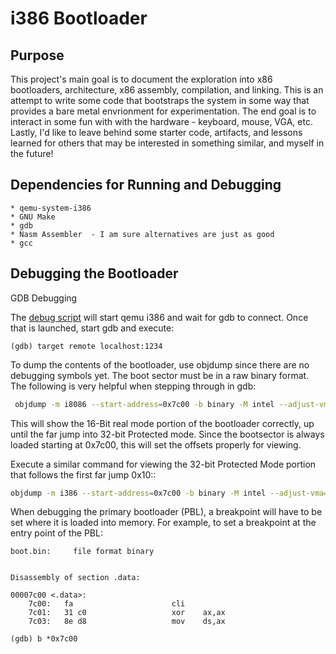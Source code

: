 # i386 Bootloader #

## Purpose ##
This project's main goal is to document the exploration into x86 bootloaders, architecture, x86 assembly, compilation, and linking. 
This is an attempt to write some code that bootstraps the system in some way that provides a bare metal envrionment for experimentation. The end goal is to interact in some fun with with the hardware - keyboard, mouse, VGA, etc. Lastly, I'd like to leave behind some starter code, artifacts, and lessons learned for others that may be interested in something similar, and myself in the future! 


## Dependencies for Running and Debugging ## 
    * qemu-system-i386
    * GNU Make
    * gdb 
    * Nasm Assembler  - I am sure alternatives are just as good
    * gcc

## Debugging the Bootloader

GDB Debugging

The [debug script](./debug.sh) will start qemu i386 and wait for gdb to connect. Once that is launched, start gdb and execute:
```gdb
(gdb) target remote localhost:1234
```

To dump the contents of the bootloader, use objdump since there are no debugging symbols yet. The boot sector must be in a raw binary format. The following is very helpful when stepping through in gdb:

```bash
 objdump -m i8086 --start-address=0x7c00 -b binary -M intel --adjust-vma=0x7c00 -D disk.img
 ```

This will show the 16-Bit real mode portion of the bootloader correctly, up until the far jump into 32-bit Protected mode.
Since the bootsector is always loaded starting at 0x7c00, this will set the offsets properly for viewing.

Execute a similar command for viewing the 32-bit Protected Mode portion that follows the first far jump 0x10:<offset>:

 ```bash
 objdump -m i386 --start-address=0x7c00 -b binary -M intel --adjust-vma=0x7c00 -D disk.img
 ```

 When debugging the primary bootloader (PBL), a breakpoint will have to be set where it is loaded into memory.
 For example, to set a breakpoint at the entry point of the PBL:

```objdump
boot.bin:     file format binary


Disassembly of section .data:

00007c00 <.data>:
    7c00:	fa                   	cli
    7c01:	31 c0                	xor    ax,ax
    7c03:	8e d8                	mov    ds,ax

```

 ```gdb
(gdb) b *0x7c00
 ```


 


